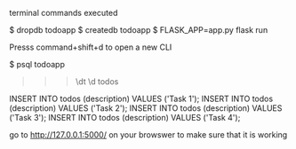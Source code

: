 terminal commands executed

$ dropdb todoapp
$ createdb todoapp
$ FLASK_APP=app.py flask run

Presss command+shift+d to open a new CLI

$ psql todoapp

>>> \dt
>>> \d todos
>>> 
INSERT INTO todos (description) VALUES ('Task 1');
INSERT INTO todos (description) VALUES ('Task 2');
INSERT INTO todos (description) VALUES ('Task 3');
INSERT INTO todos (description) VALUES ('Task 4');

go to http://127.0.0.1:5000/ on your browswer to make sure that it is working
